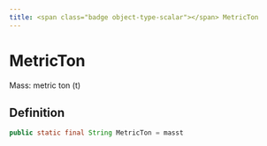 ```yaml
---
title: <span class="badge object-type-scalar"></span> MetricTon
---
```

# <span class="badge object-type-scalar"></span> MetricTon

Mass: metric ton (t)

## Definition

```java
public static final String MetricTon = masst
```
